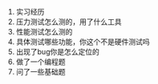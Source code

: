 1. 实习经历
2. 压力测试怎么测的，用了什么工具
3. 性能测试怎么测的
4. 具体测试哪些功能，你这个不是硬件测试吗
5. 出现了bug你是怎么定位的
6. 做了一个编程题
7. 问了一些基础题